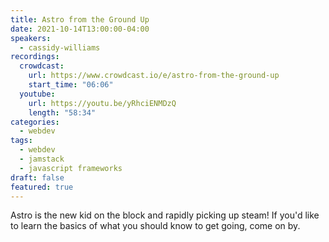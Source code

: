 ```yaml
---
title: Astro from the Ground Up
date: 2021-10-14T13:00:00-04:00
speakers:
  - cassidy-williams
recordings:
  crowdcast:
    url: https://www.crowdcast.io/e/astro-from-the-ground-up
    start_time: "06:06"
  youtube:
    url: https://youtu.be/yRhciENMDzQ
    length: "58:34"
categories:
  - webdev
tags:
  - webdev
  - jamstack
  - javascript frameworks
draft: false
featured: true
---
```


Astro is the new kid on the block and rapidly picking up steam! If you'd like to learn the basics of what you should know to get going, come on by.

